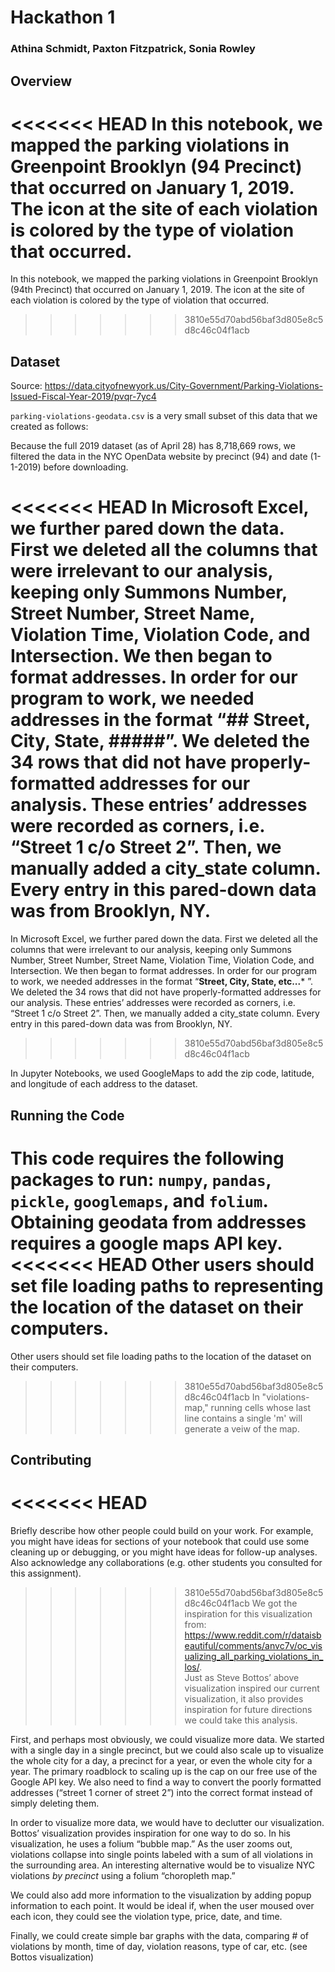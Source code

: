 # Hackathon 1
### Athina Schmidt, Paxton Fitzpatrick, Sonia Rowley

## Overview

<<<<<<< HEAD
In this notebook, we mapped the parking violations in Greenpoint Brooklyn (94 Precinct) that occurred on January 1, 2019. The icon at the site of each violation is colored by the type of violation that occurred. 
=======
In this notebook, we mapped the parking violations in Greenpoint Brooklyn (94th Precinct) that occurred on January 1, 2019. The icon at the site of each violation is colored by the type of violation that occurred. 
>>>>>>> 3810e55d70abd56baf3d805e8c5d8c46c04f1acb

## Dataset

Source: https://data.cityofnewyork.us/City-Government/Parking-Violations-Issued-Fiscal-Year-2019/pvqr-7yc4

`parking-violations-geodata.csv` is a very small subset of this data that we created as follows:

Because the full 2019 dataset (as of April 28) has 8,718,669 rows, we filtered the data in the NYC OpenData website by precinct (94) and date (1-1-2019) before downloading.

<<<<<<< HEAD
In Microsoft Excel, we further pared down the data. First we deleted all the columns that were irrelevant to our analysis, keeping only Summons Number, Street Number, Street Name, Violation Time, Violation Code, and Intersection. We then began to format addresses. In order for our program to work, we needed addresses in the format “## Street, City, State, #####”. We deleted the 34 rows that did not have properly-formatted addresses for our analysis. These entries’ addresses were recorded as corners, i.e. “Street 1 c/o Street 2”. Then, we manually added a city_state column. Every entry in this pared-down data was from Brooklyn, NY.
=======
In Microsoft Excel, we further pared down the data. First we deleted all the columns that were irrelevant to our analysis, keeping only Summons Number, Street Number, Street Name, Violation Time, Violation Code, and Intersection. We then began to format addresses. In order for our program to work, we needed addresses in the format “**Street, City, State, etc...*** ”. We deleted the 34 rows that did not have properly-formatted addresses for our analysis. These entries’ addresses were recorded as corners, i.e. “Street 1 c/o Street 2”. Then, we manually added a city_state column. Every entry in this pared-down data was from Brooklyn, NY.
>>>>>>> 3810e55d70abd56baf3d805e8c5d8c46c04f1acb

In Jupyter Notebooks, we used GoogleMaps to add the zip code, latitude, and longitude of each address to the dataset.

## Running the Code
This code requires the following packages to run: `numpy`, `pandas`, `pickle`, `googlemaps`, and `folium`. Obtaining geodata from addresses requires a google maps API key. 
<<<<<<< HEAD
Other users should set file loading paths to representing the location of the dataset on their computers. 
=======
Other users should set file loading paths to the location of the dataset on their computers. 
>>>>>>> 3810e55d70abd56baf3d805e8c5d8c46c04f1acb
In "violations-map," running cells whose last line contains a single 'm' will generate a veiw of the map.

## Contributing

<<<<<<< HEAD
=======
Briefly describe how other people could build on your work. For example, you might have ideas for sections of your notebook that could use some cleaning up or debugging, or you might have ideas for follow-up analyses. Also acknowledge any collaborations (e.g. other students you consulted for this assignment). 

>>>>>>> 3810e55d70abd56baf3d805e8c5d8c46c04f1acb
We got the inspiration for this visualization from: https://www.reddit.com/r/dataisbeautiful/comments/anvc7v/oc_visualizing_all_parking_violations_in_los/.  
Just as Steve Bottos’ above visualization inspired our current visualization, it also provides inspiration for future directions we could take this analysis. 

First, and perhaps most obviously, we could visualize more data. We started with a single day in a single precinct, but we could also scale up to visualize the whole city for a day, a precinct for a year, or even the whole city for a year. The primary roadblock to scaling up is the cap on our free use of the Google API key. We also need to find a way to convert the poorly formatted addresses (“street 1 corner of street 2”) into the correct format instead of simply deleting them.

In order to visualize more data, we would have to declutter our visualization. Bottos’ visualization provides inspiration for one way to do so. In his visualization, he uses a folium “bubble map.” As the user zooms out, violations collapse into single points labeled with a sum of all violations in the surrounding area. An interesting alternative would be to visualize NYC violations _by precinct_ using a folium “choropleth map.”

We could also add more information to the visualization by adding popup information to each point. It would be ideal if, when the user moused over each icon, they could see the violation type, price, date, and time. 

Finally, we could create simple bar graphs with the data, comparing # of violations by month, time of day, violation reasons, type of car, etc. (see Bottos visualization)
